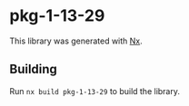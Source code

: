 # pkg-1-13-29

This library was generated with [Nx](https://nx.dev).

## Building

Run `nx build pkg-1-13-29` to build the library.
